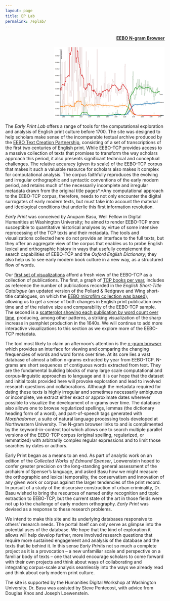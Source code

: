 ```yaml
---
layout: page
title: EP Lab
permalink: /eplab/
---
```


<span align="right">           
<h4><a href="https://earlyprint.wustl.edu/tooleebospellingbrowserv2.html?requestFromClient={&quot;1&quot;:{&quot;spe&quot;:&quot;love,loue&quot;,&quot;reg&quot;:&quot;&quot;,&quot;lem&quot;:&quot;&quot;,&quot;pos&quot;:&quot;&quot;,&quot;originalPos&quot;:&quot;&quot;},&quot;2&quot;:{&quot;spe&quot;:&quot;&quot;,&quot;reg&quot;:&quot;&quot;,&quot;lem&quot;:&quot;&quot;,&quot;pos&quot;:&quot;&quot;,&quot;originalPos&quot;:&quot;&quot;},&quot;3&quot;:{&quot;spe&quot;:&quot;&quot;,&quot;reg&quot;:&quot;&quot;,&quot;lem&quot;:&quot;&quot;,&quot;pos&quot;:&quot;&quot;,&quot;originalPos&quot;:&quot;&quot;},&quot;databaseType&quot;:&quot;unigrams&quot;,&quot;smoothing&quot;:&quot;True&quot;,&quot;rollingAverage&quot;:&quot;20_year&quot;, &quot;instructionToggle&quot;: &quot;show&quot;}">EEBO N-gram Browser</a></h4>
<p><a href="tooleebospellingbrowserv2.html?requestFromClient={&quot;1&quot;:{&quot;spe&quot;:&quot;love,loue&quot;,&quot;reg&quot;:&quot;&quot;,&quot;lem&quot;:&quot;&quot;,&quot;pos&quot;:&quot;&quot;,&quot;originalPos&quot;:&quot;&quot;},&quot;2&quot;:{&quot;spe&quot;:&quot;&quot;,&quot;reg&quot;:&quot;&quot;,&quot;lem&quot;:&quot;&quot;,&quot;pos&quot;:&quot;&quot;,&quot;originalPos&quot;:&quot;&quot;},&quot;3&quot;:{&quot;spe&quot;:&quot;&quot;,&quot;reg&quot;:&quot;&quot;,&quot;lem&quot;:&quot;&quot;,&quot;pos&quot;:&quot;&quot;,&quot;originalPos&quot;:&quot;&quot;},&quot;databaseType&quot;:&quot;unigrams&quot;,&quot;smoothing&quot;:&quot;True&quot;,&quot;rollingAverage&quot;:&quot;20_year&quot;, &quot;instructionToggle&quot;: &quot;show&quot;}"><img alt="Screenshot of visualization" src="/assets/img/spellingBrowser_SM.png"></a></p></div>
</span>

The *Early Print Lab* offers a range of tools for the computational exploration and analysis of English print culture before 1700. The site was designed to help scholars make sense of the incomparable textual archive produced by the [EEBO Text Creation Partnership](http://www.textcreationpartnership.org/home/), consisting of a set of transcriptions of the first two centuries of English print. While EEBO-TCP provides access to a massive collection of texts that promises to transform the way scholars approach this period, it also presents significant technical and conceptual challenges. The relative accuracy (given its scale) of the EEBO-TCP corpus that makes it such a valuable resource for scholars also makes it complex for computational analysis. The corpus faithfully reproduces the evolving and irregular orthographic and syntactic conventions of the early modern period, and retains much of the necessarily incomplete and irregular metadata drawn from the original title pages*.*Any computational approach to the EEBO-TCP corpus, therefore, needs to not only encounter the digital surrogates of early modern texts, but must take into account the material and ideological conditions that underlie this first information revolution.

*Early Print* was conceived by Anupam Basu, Weil Fellow in Digital Humanities at Washington University; he aimed to render EEBO-TCP more susceptible to quantitative historical analyses by virtue of some intensive reprocessing of the TCP texts and their metadata. The tools and visualizations collected here do not provide an interface to the full texts, but they offer an aggregate view of the corpus that enables us to probe English lexical and orthographic history in ways that usefully complement the search capabilities of EEBO-TCP and the *Oxford English Dictionary*; they also help us to see early modern book culture in a new way, as a structured flow of words.

Our [first set of visualizations](https://earlyprint.wustl.edu/exploreeebotcp.html) afford a fresh view of the EEBO-TCP as a collection of publications. The first, a graph of [TCP books per year](https://earlyprint.wustl.edu/tooleeboestctexts.html), includes as reference the number of publications recorded in the *English Short-Title Catalogue* (an updated version of the Pollard & Redgrave and Wing short-title catalogues, on which the [EEBO microfilm collection was based](http://eebo.chadwyck.com/about/about.htm)), allowing us to get a sense of both changes in English print publication over time and of the relative size and comparability of the EEBO-TCP sample. The second is a [scatterplot showing each publication by word count over time](https://earlyprint.wustl.edu/toolwordsperyear.html), producing, among other patterns, a striking visualization of the sharp increase in pamphlet production in the 1640s. We will continue to add more interactive visualizations to this section as we explore more of the EEBO-TCP metadata.

The tool most likely to claim an afternoon’s attention is the [n-gram browser](https://earlyprint.wustl.edu/tooleebospellingbrowserv2.html) which provides an interface for viewing and comparing the changing frequencies of words and word forms over time. At its core lies a vast database of almost a billion n-grams extracted by year from EEBO-TCP. N-grams are short sequences of contiguous words extracted from text. They are the fundamental building blocks of many large scale computational and corpus-linguistic approaches to language and it is our hope that the dataset and initial tools provided here will provoke exploration and lead to involved research questions and collaborations. Although the metadata required for dating these texts is highly irregular and sometimes necessarily ambiguous or incomplete, we extract either exact or approximate dates wherever possible to visualize the development of n-grams over time. The database also allows one to browse regularized spellings, lemmas (the dictionary heading form of a word), and part-of-speech tags generated with *Morphadorner*, a suite of natural language processing tools developed at Northwestern University. The N-gram browser links to and is complimented by the keyword-in-context tool which allows one to search multiple parallel versions of the EEBO-TCP corpus (original spelling, regularized, or lemmatized) with arbitrarily complex regular expressions and to limit those searches by dates or authors.

Early Print began as a means to an end. As part of analytic work on an edition of the *Collected Works of Edmund Spenser*, Loewenstein hoped to confer greater precision on the long-standing general assessment of the archaism of Spenser’s language, and asked Basu how we might measure the orthographic and lexical temporality, the conservatism and innovation of any given work or corpus against the larger tendencies of the print record. In pursuit of a study of the discursive construction of urban criminality, Dr. Basu wished to bring the resources of named entity recognition and topic extraction to EEBO-TCP, but the current state of the art in those fields were not up to the challenge of early modern orthography. *Early Print* was devised as a response to these research problems.

We intend to make this site and its underlying databases responsive to others’ research needs. The portal itself can only serve as glimpse into the potential uses of the database. We hope that the kind of exploration it allows will help develop further, more involved research questions that require more sustained engagement and analysis of the database and the texts that lie behind it. In this sense *Early Print*is not so much a complete project as it is a provocation – a new unfamiliar scale and perspective on a familiar body of texts – one that would encourage scholars to come forward with their own projects and think about ways of collaborating and integrating corpus-scale analysis seamlessly into the ways we already read and think about early modern print culture.

The site is supported by the Humanities Digital Workshop at Washington University. Dr. Basu was assisted by Steve Pentecost, with advice from Douglas Knox and Joseph Loewenstein.

